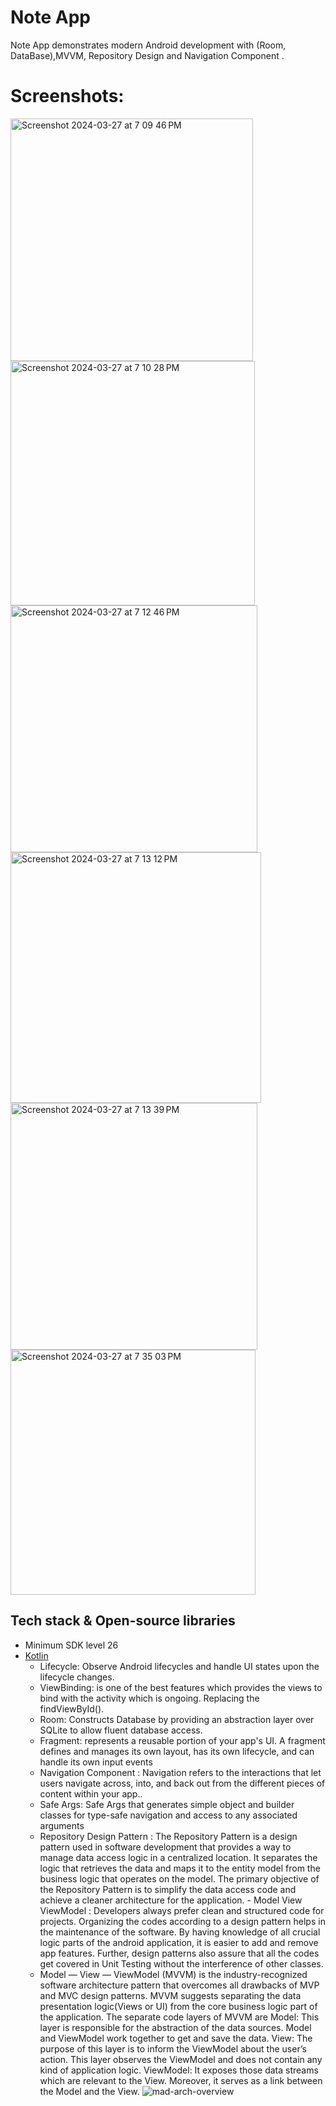 <h1>Note App</h1>

<p >  
Note App demonstrates modern Android development with (Room, DataBase),MVVM, Repository Design and Navigation Component  . 
</p>

# Screenshots:
<img width="388" alt="Screenshot 2024-03-27 at 7 09 46 PM" src="https://github.com/Nour5Eldin/News/assets/145837378/fbb6ed78-73f3-4497-bad1-552bff3a9f19">
<img width="391" alt="Screenshot 2024-03-27 at 7 10 28 PM" src="https://github.com/Nour5Eldin/News/assets/145837378/36ea1317-459f-42db-9ecb-19ca14c9b8a9">
<img width="395" alt="Screenshot 2024-03-27 at 7 12 46 PM" src="https://github.com/Nour5Eldin/News/assets/145837378/bf26f204-d24e-4727-8d77-e06a7c9a82d9">
<img width="401" alt="Screenshot 2024-03-27 at 7 13 12 PM" src="https://github.com/Nour5Eldin/News/assets/145837378/a3d41489-d16e-4c63-a1c1-eb24b9226ffa">
<img width="395" alt="Screenshot 2024-03-27 at 7 13 39 PM" src="https://github.com/Nour5Eldin/News/assets/145837378/e6d88648-6849-41ac-ae41-2e6500574fd4">
<img width="392" alt="Screenshot 2024-03-27 at 7 35 03 PM" src="https://github.com/Nour5Eldin/News/assets/145837378/c2b44790-775a-491e-b1c6-6c5dd712d2b5">

## Tech stack & Open-source libraries
- Minimum SDK level 26
- [Kotlin](https://kotlinlang.org/)
  - Lifecycle: Observe Android lifecycles and handle UI states upon the lifecycle changes.
  - ViewBinding: is one of the best features which provides the views to bind with the activity which is ongoing. Replacing the findViewById().
  - Room: Constructs Database by providing an abstraction layer over SQLite to allow fluent database access.
  - Fragment: represents a reusable portion of your app's UI. A fragment defines and manages its own layout, has its own lifecycle, and can handle its own input events
  - Navigation Component : Navigation refers to the interactions that let users navigate across, into, and back out from the different pieces of content within your app..
  - Safe Args: Safe Args that generates simple object and builder classes for type-safe navigation and access to any associated arguments
  - Repository Design Pattern : The Repository Pattern is a design pattern used in software development that provides a way to manage data access logic in a centralized location. It separates the logic that retrieves 
   the data and maps it to the entity model from the business logic that operates on the model. The primary objective of the Repository Pattern is to simplify the data access code and achieve a cleaner architecture 
   for the application.  - Model View ViewModel : Developers always prefer clean and structured code for projects. Organizing the codes according to a design pattern helps in the maintenance of the software. By having 
    knowledge of all crucial logic parts of the android application,
    it is easier to add and remove app features. Further, design patterns also assure that all the codes get covered in Unit Testing without the interference of other classes.
  - Model — View — ViewModel (MVVM) is the industry-recognized software architecture pattern that overcomes all drawbacks of MVP and MVC design patterns. MVVM suggests separating the data presentation logic(Views or 
    UI) from the core business logic part of the application. 
    The separate code layers of MVVM are Model: This layer is responsible for the abstraction of the data sources. Model and ViewModel work together to get and save the data.
    View: The purpose of this layer is to inform the ViewModel about the user’s action. This layer observes the ViewModel and does not contain any kind of application logic.
    ViewModel: It exposes those data streams which are relevant to the View. Moreover, it serves as a link between the Model and the View.
    ![mad-arch-overview](https://github.com/Nour5Eldin/News/assets/145837378/bb74ba4b-6d32-4241-80a3-c0da82cdb4ed)

